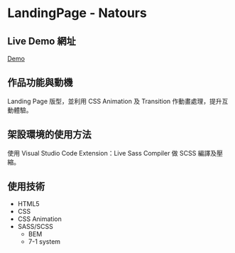 # LandingPage - Natours

## Live Demo 網址

[Demo](https://cyhsu1989.github.io/LandingPage-Natours/)



## 作品功能與動機

Landing Page 版型，並利用 CSS Animation 及 Transition 作動畫處理，提升互動體驗。


## 架設環境的使用方法

使用 Visual Studio Code Extension：Live Sass Compiler 做 SCSS 編譯及壓縮。

## 使用技術

* HTML5
* CSS
* CSS Animation
* SASS/SCSS
    - BEM
    - 7-1 system